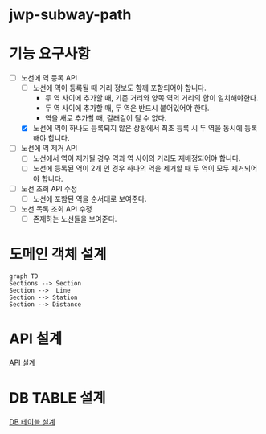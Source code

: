 # jwp-subway-path

# 기능 요구사항

- [ ] 노선에 역 등록 API
  - [ ] 노선에 역이 등록될 때 거리 정보도 함께 포함되어야 합니다.
    - 두 역 사이에 추가할 때, 기존 거리와 양쪽 역의 거리의 합이 일치해야한다.
    - 두 역 사이에 추가할 때, 두 역은 반드시 붙어있어야 한다.
    - 역을 새로 추가할 때, 갈래길이 될 수 없다.
  - [x] 노선에 역이 하나도 등록되지 않은 상황에서 최초 등록 시 두 역을 동시에 등록해야 합니다.

- [ ] 노선에 역 제거 API
  - [ ] 노선에서 역이 제거될 경우 역과 역 사이의 거리도 재배정되어야 합니다.
  - [ ] 노선에 등록된 역이 2개 인 경우 하나의 역을 제거할 때 두 역이 모두 제거되어야 합니다.

- [ ] 노선 조회 API 수정
  - [ ] 노선에 포함된 역을 순서대로 보여준다.
- [ ] 노선 목록 조회 API 수정
  - [ ] 존재하는 노선들을 보여준다.

# 도메인 객체 설계

```mermaid
graph TD
Sections --> Section
Section -->  Line
Section --> Station
Section --> Distance
```

# API 설계

[API 설계](API%20statements.http)

# DB TABLE 설계

[DB 테이블 설계](src/main/resources/schema.sql)
